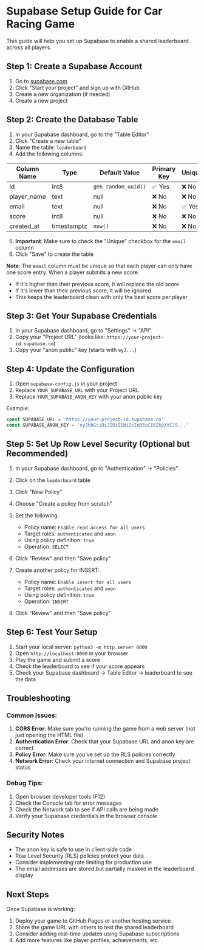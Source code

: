 # Supabase Setup Guide for Car Racing Game

This guide will help you set up Supabase to enable a shared leaderboard across all players.

## Step 1: Create a Supabase Account

1. Go to [supabase.com](https://supabase.com)
2. Click "Start your project" and sign up with GitHub
3. Create a new organization (if needed)
4. Create a new project

## Step 2: Create the Database Table

1. In your Supabase dashboard, go to the "Table Editor"
2. Click "Create a new table"
3. Name the table: `leaderboard`
4. Add the following columns:

| Column Name | Type | Default Value | Primary Key | Unique |
|-------------|------|---------------|-------------|---------|
| id | int8 | `gen_random_uuid()` | ✅ Yes | ❌ No |
| player_name | text | null | ❌ No | ❌ No |
| email | text | null | ❌ No | ✅ Yes |
| score | int8 | null | ❌ No | ❌ No |
| created_at | timestamptz | `now()` | ❌ No | ❌ No |

5. **Important**: Make sure to check the "Unique" checkbox for the `email` column
6. Click "Save" to create the table

**Note**: The `email` column must be unique so that each player can only have one score entry. When a player submits a new score:
- If it's higher than their previous score, it will replace the old score
- If it's lower than their previous score, it will be ignored
- This keeps the leaderboard clean with only the best score per player

## Step 3: Get Your Supabase Credentials

1. In your Supabase dashboard, go to "Settings" → "API"
2. Copy your "Project URL" (looks like: `https://your-project-id.supabase.co`)
3. Copy your "anon public" key (starts with `eyJ...`)

## Step 4: Update the Configuration

1. Open `supabase-config.js` in your project
2. Replace `YOUR_SUPABASE_URL` with your Project URL
3. Replace `YOUR_SUPABASE_ANON_KEY` with your anon public key

Example:
```javascript
const SUPABASE_URL = 'https://your-project-id.supabase.co'
const SUPABASE_ANON_KEY = 'eyJhbGciOiJIUzI1NiIsInR5cCI6IkpXVCJ9...'
```

## Step 5: Set Up Row Level Security (Optional but Recommended)

1. In your Supabase dashboard, go to "Authentication" → "Policies"
2. Click on the `leaderboard` table
3. Click "New Policy"
4. Choose "Create a policy from scratch"
5. Set the following:
   - Policy name: `Enable read access for all users`
   - Target roles: `authenticated` and `anon`
   - Using policy definition: `true`
   - Operation: `SELECT`
6. Click "Review" and then "Save policy"

7. Create another policy for INSERT:
   - Policy name: `Enable insert for all users`
   - Target roles: `authenticated` and `anon`
   - Using policy definition: `true`
   - Operation: `INSERT`
8. Click "Review" and then "Save policy"

## Step 6: Test Your Setup

1. Start your local server: `python3 -m http.server 8000`
2. Open `http://localhost:8000` in your browser
3. Play the game and submit a score
4. Check the leaderboard to see if your score appears
5. Check your Supabase dashboard → Table Editor → leaderboard to see the data

## Troubleshooting

### Common Issues:

1. **CORS Error**: Make sure you're running the game from a web server (not just opening the HTML file)
2. **Authentication Error**: Check that your Supabase URL and anon key are correct
3. **Policy Error**: Make sure you've set up the RLS policies correctly
4. **Network Error**: Check your internet connection and Supabase project status

### Debug Tips:

1. Open browser developer tools (F12)
2. Check the Console tab for error messages
3. Check the Network tab to see if API calls are being made
4. Verify your Supabase credentials in the browser console

## Security Notes

- The anon key is safe to use in client-side code
- Row Level Security (RLS) policies protect your data
- Consider implementing rate limiting for production use
- The email addresses are stored but partially masked in the leaderboard display

## Next Steps

Once Supabase is working:
1. Deploy your game to GitHub Pages or another hosting service
2. Share the game URL with others to test the shared leaderboard
3. Consider adding real-time updates using Supabase subscriptions
4. Add more features like player profiles, achievements, etc. 